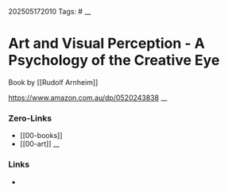202505172010
Tags: #
__
# Art and Visual Perception - A Psychology of the Creative Eye
Book by [[Rudolf Arnheim]]

https://www.amazon.com.au/dp/0520243838
__
### Zero-Links
- [[00-books]]
- [[00-art]]
__
### Links
- 

 
 